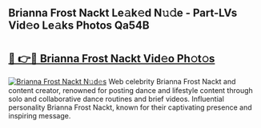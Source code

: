 ## Brianna Frost Nackt Le𝚊k𝚎d N𝚞𝚍e - Part-LVs Vid𝚎o Le𝚊ks Photos Qa54B

# <h2><a href="http://fb3eul.evod.top/?m=Brianna+Frost+Nackt">🔗 👉🔴 Brianna Frost Nackt Vid𝚎o Ph𝚘t𝚘s</a></h2>

[![Brianna Frost Nackt N𝚞d𝚎s](https://i.imgur.com/8V9OHl7.gif)](http://fb3eul.evod.top/?m=Brianna+Frost+Nackt)
Web celebrity Brianna Frost Nackt and content creator, renowned for posting dance and lifestyle content through solo and collaborative dance routines and brief videos. Influential personality Brianna Frost Nackt, known for their captivating presence and inspiring message. 
